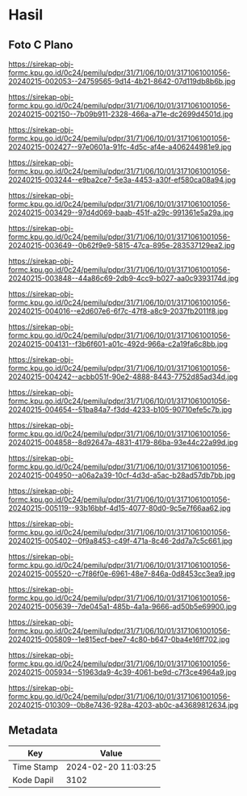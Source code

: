 # Hasil

## Foto C Plano

https://sirekap-obj-formc.kpu.go.id/0c24/pemilu/pdpr/31/71/06/10/01/3171061001056-20240215-002053--24759565-9d14-4b21-8642-07d119db8b6b.jpg

https://sirekap-obj-formc.kpu.go.id/0c24/pemilu/pdpr/31/71/06/10/01/3171061001056-20240215-002150--7b09b911-2328-466a-a71e-dc2699d4501d.jpg

https://sirekap-obj-formc.kpu.go.id/0c24/pemilu/pdpr/31/71/06/10/01/3171061001056-20240215-002427--97e0601a-91fc-4d5c-af4e-a406244981e9.jpg

https://sirekap-obj-formc.kpu.go.id/0c24/pemilu/pdpr/31/71/06/10/01/3171061001056-20240215-003244--e9ba2ce7-5e3a-4453-a30f-ef580ca08a94.jpg

https://sirekap-obj-formc.kpu.go.id/0c24/pemilu/pdpr/31/71/06/10/01/3171061001056-20240215-003429--97d4d069-baab-451f-a29c-991361e5a29a.jpg

https://sirekap-obj-formc.kpu.go.id/0c24/pemilu/pdpr/31/71/06/10/01/3171061001056-20240215-003649--0b62f9e9-5815-47ca-895e-283537129ea2.jpg

https://sirekap-obj-formc.kpu.go.id/0c24/pemilu/pdpr/31/71/06/10/01/3171061001056-20240215-003848--44a86c69-2db9-4cc9-b027-aa0c9393174d.jpg

https://sirekap-obj-formc.kpu.go.id/0c24/pemilu/pdpr/31/71/06/10/01/3171061001056-20240215-004016--e2d607e6-6f7c-47f8-a8c9-2037fb2011f8.jpg

https://sirekap-obj-formc.kpu.go.id/0c24/pemilu/pdpr/31/71/06/10/01/3171061001056-20240215-004131--f3b6f601-a01c-492d-966a-c2a19fa6c8bb.jpg

https://sirekap-obj-formc.kpu.go.id/0c24/pemilu/pdpr/31/71/06/10/01/3171061001056-20240215-004242--acbb051f-90e2-4888-8443-7752d85ad34d.jpg

https://sirekap-obj-formc.kpu.go.id/0c24/pemilu/pdpr/31/71/06/10/01/3171061001056-20240215-004654--51ba84a7-f3dd-4233-b105-90710efe5c7b.jpg

https://sirekap-obj-formc.kpu.go.id/0c24/pemilu/pdpr/31/71/06/10/01/3171061001056-20240215-004858--8d92647a-4831-4179-86ba-93e44c22a99d.jpg

https://sirekap-obj-formc.kpu.go.id/0c24/pemilu/pdpr/31/71/06/10/01/3171061001056-20240215-004950--a06a2a39-10cf-4d3d-a5ac-b28ad57db7bb.jpg

https://sirekap-obj-formc.kpu.go.id/0c24/pemilu/pdpr/31/71/06/10/01/3171061001056-20240215-005119--93b16bbf-4d15-4077-80d0-9c5e7f66aa62.jpg

https://sirekap-obj-formc.kpu.go.id/0c24/pemilu/pdpr/31/71/06/10/01/3171061001056-20240215-005402--0f9a8453-c49f-471a-8c46-2dd7a7c5c661.jpg

https://sirekap-obj-formc.kpu.go.id/0c24/pemilu/pdpr/31/71/06/10/01/3171061001056-20240215-005520--c7f86f0e-6961-48e7-846a-0d8453cc3ea9.jpg

https://sirekap-obj-formc.kpu.go.id/0c24/pemilu/pdpr/31/71/06/10/01/3171061001056-20240215-005639--7de045a1-485b-4a1a-9666-ad50b5e69900.jpg

https://sirekap-obj-formc.kpu.go.id/0c24/pemilu/pdpr/31/71/06/10/01/3171061001056-20240215-005809--1e815ecf-bee7-4c80-b647-0ba4e16ff702.jpg

https://sirekap-obj-formc.kpu.go.id/0c24/pemilu/pdpr/31/71/06/10/01/3171061001056-20240215-005934--51963da9-4c39-4061-be9d-c7f3ce4964a9.jpg

https://sirekap-obj-formc.kpu.go.id/0c24/pemilu/pdpr/31/71/06/10/01/3171061001056-20240215-010309--0b8e7436-928a-4203-ab0c-a43689812634.jpg


## Metadata

| Key        | Value               |
| ---------- | ------------------- |
| Time Stamp | 2024-02-20 11:03:25 |
| Kode Dapil | 3102                |



